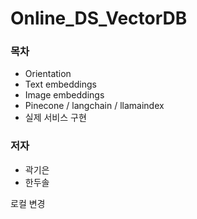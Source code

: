 # Online_DS_VectorDB

### 목차

- Orientation
- Text embeddings
- Image embeddings
- Pinecone / langchain / llamaindex
- 실제 서비스 구현

### 저자

- 곽기은
- 한두솔

로컬 변경
